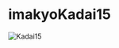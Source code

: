 # imakyoKadai15
![Kadai15](https://user-images.githubusercontent.com/82946608/124091343-b31b7900-da90-11eb-948a-40975ee9c31f.gif)

